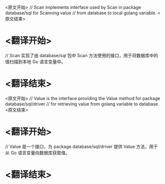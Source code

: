
<原文开始>
// Scan implements interface used by Scan in package database/sql for Scanning value
// from database to local golang variable.
<原文结束>

# <翻译开始>
// Scan 实现了由 database/sql 包中 Scan 方法使用的接口，用于将数据库中的值扫描到本地 Go 语言变量中。
# <翻译结束>


<原文开始>
// Value is the interface providing the Value method for package database/sql/driver
// for retrieving value from golang variable to database.
<原文结束>

# <翻译开始>
// Value 是一个接口，为 package database/sql/driver 提供 Value 方法，用于从 Go 语言变量向数据库获取值。
# <翻译结束>

